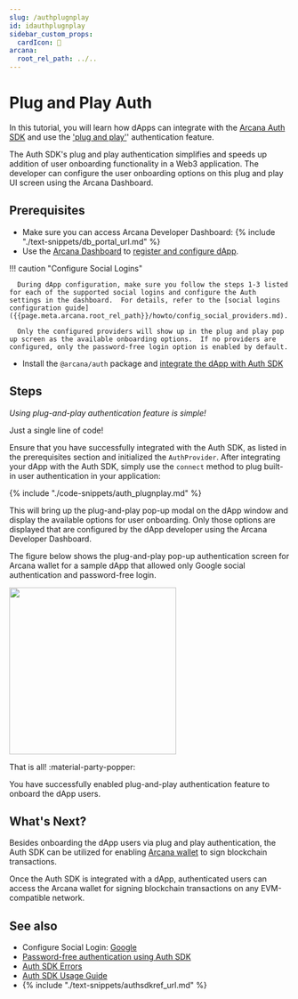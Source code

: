 ```yaml
---
slug: /authplugnplay
id: idauthplugnplay
sidebar_custom_props:
  cardIcon: 🔐 
arcana:
  root_rel_path: ../..
---
```


# Plug and Play Auth

In this tutorial, you will learn how dApps can integrate with the [Arcana Auth SDK]({{page.meta.arcana.root_rel_path}}/concepts/authsdk.md) and use the ['plug and play']({{page.meta.arcana.root_rel_path}}/concepts/plugnplayauth.md)' authentication feature. 

The Auth SDK's plug and play authentication simplifies and speeds up addition of user onboarding functionality in a Web3 application. The developer can configure the user onboarding options on this plug and play UI screen using the Arcana Dashboard.

## Prerequisites

* Make sure you can access Arcana Developer Dashboard: {% include "./text-snippets/db_portal_url.md" %}
* Use the [Arcana Dashboard]({{page.meta.arcana.root_rel_path}}/concepts/dashboard.md) to [register and configure dApp]({{page.meta.arcana.root_rel_path}}/howto/config_dapp.md). 

!!! caution  "Configure Social Logins"
    
      During dApp configuration, make sure you follow the steps 1-3 listed for each of the supported social logins and configure the Auth settings in the dashboard.  For details, refer to the [social logins configuration guide]({{page.meta.arcana.root_rel_path}}/howto/config_social_providers.md).

      Only the configured providers will show up in the plug and play pop up screen as the available onboarding options.  If no providers are configured, only the password-free login option is enabled by default.
  
* Install the `@arcana/auth` package and [integrate the dApp with Auth SDK]({{page.meta.arcana.root_rel_path}}/howto/integrate_auth/index.md)

## Steps

*Using plug-and-play authentication feature is simple!*

Just a single line of code!

Ensure that you have successfully integrated with the Auth SDK, as listed in the prerequisites section and initialized the `AuthProvider`. After integrating your dApp with the Auth SDK, simply use the `connect` method to plug built-in user authentication in your application:

{% include "./code-snippets/auth_plugnplay.md" %}

This will bring up the plug-and-play pop-up modal on the dApp window and display the available options for user onboarding. Only those options are displayed that are configured by the dApp developer using the Arcana Developer Dashboard.

The figure below shows the plug-and-play pop-up authentication screen for Arcana wallet for a sample dApp that allowed only Google social authentication and password-free login.

<img src="/img/an_plug_n_play_auth.png" width="300"/>

That is all! :material-party-popper:

You have successfully enabled plug-and-play authentication feature to onboard the dApp users.

## What's Next?

Besides onboarding the dApp users via plug and play authentication, the Auth SDK can be utilized for enabling [Arcana wallet]({{page.meta.arcana.root_rel_path}}/concepts/anwallet/index.md) to sign blockchain transactions.

Once the Auth SDK is integrated with a dApp, authenticated users can access the Arcana wallet for signing blockchain transactions on any EVM-compatible network. 

## See also

* Configure Social Login: [Google]({{page.meta.arcana.root_rel_path}}/howto/config_social_login/google_oauth.md)
* [Password-free authentication using Auth SDK]({{page.meta.arcana.root_rel_path}}/howto/onboard_users/wallet_pwdless_login.md)
* [Auth SDK Errors]({{page.meta.arcana.root_rel_path}}/walletsdk/wallet_err.md)
* [Auth SDK Usage Guide]({{page.meta.arcana.root_rel_path}}/walletsdk/wallet_usage.md)
* {% include "./text-snippets/authsdkref_url.md" %}
